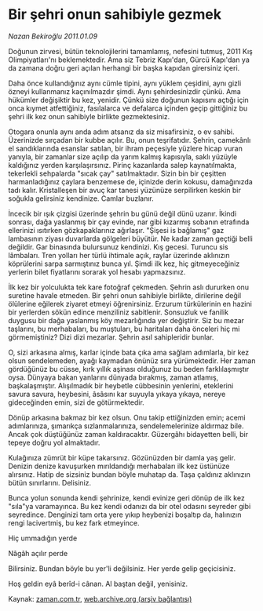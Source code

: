 # Bir şehri onun  sahibiyle gezmek

*Nazan Bekiroğlu 2011.01.09*

<td class="columnist-detail">
<p>Doğunun zirvesi, bütün teknolojilerini tamamlamış, nefesini tutmuş, 2011 Kış Olimpiyatları'nı beklemektedir. Ama siz Tebriz Kapı'dan, Gürcü Kapı'dan ya da zamana doğru geri açılan herhangi bir başka kapıdan girersiniz içeri.</p>
<p>
<div id="haberMetinDiv">
<p> Daha önce kullandığınız aynı cümle tipini, aynı yüklem çeşidini, aynı gizli özneyi kullanmanız kaçınılmazdır şimdi. Aynı şehirdesinizdir çünkü. Ama hükümler değişiktir bu kez, yenidir. Çünkü size doğunun kapısını açtığı için onca kıymet atfettiğiniz, fasılalarca ve defalarca içinden geçip gittiğiniz bu şehri ilk kez onun sahibiyle birlikte gezmektesiniz.
<p> Otogara onunla aynı anda adım atsanız da siz misafirsiniz, o ev sahibi. Üzerinizde sırçadan bir kubbe açılır. Bu, onun teşrifatıdır. Şehrin, camekânlı el sandıklarında esanslar satılan, bir ihram peçesiyle yüzlere hicap vuran yanıyla, bir zamanlar size açılıp da yarım kalmış kapısıyla, saklı yüzüyle kaldığınız yerden karşılaşırsınız. Pirinç kazanlarda salep kaynatılmakta, tekerlekli sehpalarda "sıcak çay" satılmaktadır. Sizin bin bir çeşitten harmanladığınız çaylara benzemese de, içinizde derin kokusu, damağınızda tadı kalır. Kristalleşen bir avuç kar tanesi yüzünüze serpilirken keskin bir soğukla gelirsiniz kendinize. Camlar buzlanır.
<p> İncecik bir ışık çizgisi üzerinde şehrin bu günü değil dünü uzanır. İkindi sonrası, dağa yaslanmış bir çay evinde, nar gibi kızarmış sobanın etrafında ellerinizi ısıtırken gözkapaklarınız ağırlaşır. "Şişesi is bağlamış" gaz lambasının ziyası duvarlarda gölgeleri büyütür. Ne kadar zaman geçtiği belli değildir. Gar binasında bulursunuz kendinizi. Kış gecesi. Turuncu sis lâmbaları. Tren yolları her türlü ihtimale açık, raylar üzerinde aklınızın köprülerini sarpa sarmıştınız bunca yıl. Şimdi ilk kez, hiç gitmeyeceğiniz yerlerin bilet fiyatlarını sorarak yol hesabı yapmazsınız.
<p> İlk kez bir yolculukta tek kare fotoğraf çekmeden. Şehrin aslı dururken onu suretine havale etmeden. Bir şehri onun sahibiyle birlikte, dirilerine değil ölülerine eğilerek ziyaret etmeyi öğrenirsiniz. Erzurum türkülerinin en hazini bir yerlerden sökün edince menziliniz sabitlenir. Sonsuzluk ve fanilik duygusu bir dağa yaslanmış köy mezarlığında yer değiştirir. Siz bu mezar taşlarını, bu merhabaları, bu muştuları, bu haritaları daha önceleri hiç mi görmemiştiniz? Dizi dizi mezarlar. Şehrin asıl sahipleridir bunlar.
<p> O, sizi arkasına almış, karlar içinde bata çıka ama sağlam adımlarla, bir kez olsun sendelemeden, ayağı kaymadan önünüz sıra yürümektedir. Her zaman gördüğünüz bu cüsse, kırk yıllık aşinası olduğunuz bu beden farklılaşmıştır oysa. Dünyaya bakan yanlarını dünyada bırakmış, zaman atlamış, başkalaşmıştır. Alışılmadık bir heybetle cübbesinin yenlerini, eteklerini savura savura, heybesini, âsâsını kar suyuyla yıkaya yıkaya, nereye gideceğinden emin, sizi de götürmektedir.
<p> Dönüp arkasına bakmaz bir kez olsun. Onu takip ettiğinizden emin; acemi adımlarınıza, şımarıkça sızlanmalarınıza, sendelemelerinize aldırmaz bile. Ancak çok düştüğünüz zaman kaldıracaktır. Güzergâhı bidayetten belli, bir tepeye doğru yol almaktadır.
<p> Kulağınıza zümrüt bir küpe takarsınız. Gözünüzden bir damla yaş gelir. Denizin denize kavuşurken mırıldandığı merhabaları ilk kez üstünüze alırsınız. Hatip de sizsiniz bundan böyle muhatap da. Taşa çaldınız aklınızın bütün sınırlarını. Delisiniz.
<p> Bunca yolun sonunda kendi şehrinize, kendi evinize geri dönüp de ilk kez "sıla"ya varamayınca. Bu kez kendi odanızı da bir otel odasını seyreder gibi seyredince. Denginizi tam orta yere yıkıp heybenizi boşaltıp da, halınızın rengi lacivertmiş, bu kez fark etmeyince.
<p> Hiç ummadığın yerde
<p> Nâgâh açılır perde
<p> Bilirsiniz. Bundan böyle bu yer'li değilsiniz. Her yerde gelip geçicisiniz.
<p> Hoş geldin eyâ berîd-i cânan. Al baştan değil, yenisiniz. </p></p></p></p></p></p></p></p></p></p></p></p></div>
</p>
<a href="http://web.archive.org/web/20110212045726/mailto:/">
</a></td>

Kaynak: [zaman.com.tr](http://zaman.com.tr/yazar.do?yazino=1076259), [web.archive.org (arşiv bağlantısı)](http://web.archive.org/web/20110212045726/http://www.zaman.com.tr:80/yazar.do?yazino=1076259)
